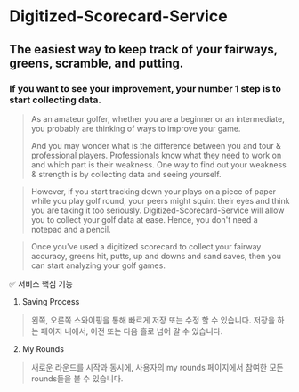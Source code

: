 # Digitized-Scorecard-Service

## The easiest way to keep track of your fairways, greens, scramble, and putting.

### If you want to see your improvement, your number 1 step is to start collecting data.

> As an amateur golfer, whether you are a beginner or an intermediate, you probably are thinking of ways to improve your game.
> 
> And you may wonder what is the difference between you and tour & professional players.
Professionals know what they need to work on and which part is their weakness.
> One way to find out your weakness & strength is by collecting data and seeing yourself.

> However, if you start tracking down your plays on a piece of paper while you play golf round, your peers might squint their eyes and think you are taking it too seriously.
> Digitized-Scorecard-Service will allow you to collect your golf data at ease.
Hence, you don't need a notepad and a pencil.

> Once you've used a digitized scorecard to collect your fairway accuracy, greens hit, putts, up and downs and sand saves, then you can start analyzing your golf games.

✅ 서비스 핵심 기능

1. Saving Process
> 왼쪽, 오른쪽 스와이핑을 통해 빠르게 저장 또는 수정 할 수 있습니다.
> 저장을 하는 페이지 내에서, 이전 또는 다음 홀로 넘어 갈 수 있습니다.

2. My Rounds
> 새로운 라운드를 시작과 동시에, 사용자의 my rounds 페이지에서 참여한 모든 rounds들을 볼 수 있습니다.

